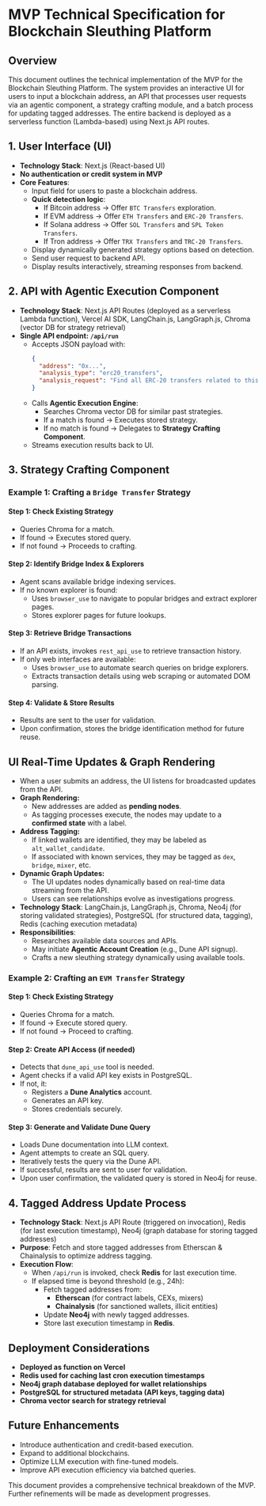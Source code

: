 # MVP Technical Specification for Blockchain Sleuthing Platform

## Overview
This document outlines the technical implementation of the MVP for the Blockchain Sleuthing Platform. The system provides an interactive UI for users to input a blockchain address, an API that processes user requests via an agentic component, a strategy crafting module, and a batch process for updating tagged addresses. The entire backend is deployed as a serverless function (Lambda-based) using Next.js API routes.

## **1. User Interface (UI)**
- **Technology Stack**: Next.js (React-based UI)
- **No authentication or credit system in MVP**
- **Core Features**:
  - Input field for users to paste a blockchain address.
  - **Quick detection logic**:
    - If Bitcoin address → Offer `BTC Transfers` exploration.
    - If EVM address → Offer `ETH Transfers` and `ERC-20 Transfers`.
    - If Solana address → Offer `SOL Transfers` and `SPL Token Transfers`.
    - If Tron address → Offer `TRX Transfers` and `TRC-20 Transfers`.
  - Display dynamically generated strategy options based on detection.
  - Send user request to backend API.
  - Display results interactively, streaming responses from backend.

## **2. API with Agentic Execution Component**
- **Technology Stack**: Next.js API Routes (deployed as a serverless Lambda function), Vercel AI SDK, LangChain.js, LangGraph.js, Chroma (vector DB for strategy retrieval)
- **Single API endpoint: `/api/run`**
  - Accepts JSON payload with:
    ```json
    {
      "address": "0x...",
      "analysis_type": "erc20_transfers",
      "analysis_request": "Find all ERC-20 transfers related to this address"
    }
    ```
  - Calls **Agentic Execution Engine**:
    - Searches Chroma vector DB for similar past strategies.
    - If a match is found → Executes stored strategy.
    - If no match is found → Delegates to **Strategy Crafting Component**.
  - Streams execution results back to UI.

## **3. Strategy Crafting Component**

### **Example 1: Crafting a `Bridge Transfer` Strategy**
#### **Step 1: Check Existing Strategy**
- Queries Chroma for a match.
- If found → Executes stored query.
- If not found → Proceeds to crafting.

#### **Step 2: Identify Bridge Index & Explorers**
- Agent scans available bridge indexing services.
- If no known explorer is found:
  - Uses `browser_use` to navigate to popular bridges and extract explorer pages.
  - Stores explorer pages for future lookups.

#### **Step 3: Retrieve Bridge Transactions**
- If an API exists, invokes `rest_api_use` to retrieve transaction history.
- If only web interfaces are available:
  - Uses `browser_use` to automate search queries on bridge explorers.
  - Extracts transaction details using web scraping or automated DOM parsing.

#### **Step 4: Validate & Store Results**
- Results are sent to the user for validation.
- Upon confirmation, stores the bridge identification method for future reuse.

## **UI Real-Time Updates & Graph Rendering**
- When a user submits an address, the UI listens for broadcasted updates from the API.
- **Graph Rendering:**
  - New addresses are added as **pending nodes**.
  - As tagging processes execute, the nodes may update to a **confirmed state** with a label.
- **Address Tagging:**
  - If linked wallets are identified, they may be labeled as `alt_wallet_candidate`.
  - If associated with known services, they may be tagged as `dex`, `bridge`, `mixer`, etc.
- **Dynamic Graph Updates:**
  - The UI updates nodes dynamically based on real-time data streaming from the API.
  - Users can see relationships evolve as investigations progress.
- **Technology Stack**: LangChain.js, LangGraph.js, Chroma, Neo4j (for storing validated strategies), PostgreSQL (for structured data, tagging), Redis (caching execution metadata)
- **Responsibilities**:
  - Researches available data sources and APIs.
  - May initiate **Agentic Account Creation** (e.g., Dune API signup).
  - Crafts a new sleuthing strategy dynamically using available tools.

### **Example 2: Crafting an `EVM Transfer` Strategy**
#### **Step 1: Check Existing Strategy**
- Queries Chroma for a match.
- If found → Execute stored query.
- If not found → Proceed to crafting.

#### **Step 2: Create API Access (if needed)**
- Detects that `dune_api_use` tool is needed.
- Agent checks if a valid API key exists in PostgreSQL.
- If not, it:
  - Registers a **Dune Analytics** account.
  - Generates an API key.
  - Stores credentials securely.

#### **Step 3: Generate and Validate Dune Query**
- Loads Dune documentation into LLM context.
- Agent attempts to create an SQL query.
- Iteratively tests the query via the Dune API.
- If successful, results are sent to user for validation.
- Upon user confirmation, the validated query is stored in Neo4j for reuse.

## **4. Tagged Address Update Process**
- **Technology Stack**: Next.js API Route (triggered on invocation), Redis (for last execution timestamp), Neo4j (graph database for storing tagged addresses)
- **Purpose**: Fetch and store tagged addresses from Etherscan & Chainalysis to optimize address tagging.
- **Execution Flow**:
  - When `/api/run` is invoked, check **Redis** for last execution time.
  - If elapsed time is beyond threshold (e.g., 24h):
    - Fetch tagged addresses from:
      - **Etherscan** (for contract labels, CEXs, mixers)
      - **Chainalysis** (for sanctioned wallets, illicit entities)
    - Update **Neo4j** with newly tagged addresses.
    - Store last execution timestamp in **Redis**.

## **Deployment Considerations**
- **Deployed as function on Vercel**
- **Redis used for caching last cron execution timestamps**
- **Neo4j graph database deployed for wallet relationships**
- **PostgreSQL for structured metadata (API keys, tagging data)**
- **Chroma vector search for strategy retrieval**

## **Future Enhancements**
- Introduce authentication and credit-based execution.
- Expand to additional blockchains.
- Optimize LLM execution with fine-tuned models.
- Improve API execution efficiency via batched queries.

This document provides a comprehensive technical breakdown of the MVP. Further refinements will be made as development progresses.

